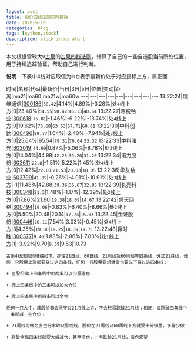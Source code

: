```yaml
---
layout: post
title: 股价四线法则实时数据
date: 2020-5-10
categories: blog
tags: [python,stock]
description: stock index alert
---
```



本文根据雪球大v[古泉](https://xueqiu.com/u/7148646888)的[古泉四线法则](https://xueqiu.com/7148646888/130498192)，计算了自己的一些自选股当前所处位置，用于持续追踪验证，帮助自己进行判断。

**说明**：下表中4线对应取值为`红色`表示最新价处于对应指标上方，属正面

时间|名称|代码|最新价|当日|3日|5日|位置|变动|距离|ma21|ma60|ma21w|ma60w
---|---|---|---|---|---|---|---|---
13:22:24|信维通信|[300136](https://xueqiu.com/S/SZ300136)|`58.42`|4.14%|4.89%|-3.28%|处`4`线上方|0|23.40%|`54.55`|`50.42`|`46.13`|`40.64`
13:22:27|寒锐钴业|[300618](https://xueqiu.com/S/SZ300618)|`75.81`|-1.46%|-9.22%|-13.74%|处`4`线上方|0|19.62%|`73.68`|`63.63`|`57.71`|`60.61`
13:22:30|中科创达|[300496](https://xueqiu.com/S/SZ300496)|`89.77`|1.64%|-2.40%|-7.94%|处`3`线上方|0|25.64%|95.54|`79.31`|`70.64`|`53.32`
13:22:33|中科曙光|[603019](https://xueqiu.com/S/SH603019)|`44.09`|0.87%|-5.06%|-8.78%|处`3`线上方|0|14.04%|44.98|`42.25`|`39.20`|`31.20`
13:22:34|诺力股份|[603611](https://xueqiu.com/S/SH603611)|`22.8`|-1.51%|5.22%|1.45%|处`4`线上方|0|12.42%|`22.00`|`21.53`|`20.03`|`18.05`
13:22:36|华友钴业|[603799](https://xueqiu.com/S/SH603799)|`41.89`|-0.26%|-4.01%|-10.91%|处`3`线上方|-1|11.48%|42.88|`39.36`|`36.67`|`32.85`
13:22:39|长亮科技|[300348](https://xueqiu.com/S/SZ300348)|`21.3`|1.48%|-1.17%|-12.39%|处`3`线上方|0|17.86%|21.60|`19.38`|`18.09`|`14.67`
13:22:42|盛天网络|[300494](https://xueqiu.com/S/SZ300494)|`19.06`|-0.83%|-6.40%|-8.66%|处`2`线上方|0|5.50%|20.48|20.14|`17.74`|`15.03`
13:22:45|金证股份|[600446](https://xueqiu.com/S/SH600446)|`20.11`|7.54%|3.03%|-0.45%|处`4`线上方|3|4.35%|`19.80`|`19.25`|`18.39`|`19.71`
13:22:48|赢时胜|[300377](https://xueqiu.com/S/SZ300377)|`9.46`|1.83%|-2.86%|-7.83%|处`1`线上方|1|-3.92%|9.70|`9.39`|9.63|10.73

```
古泉4线法则的精髓如下。抓住21日线、60日线、21周线及60周线等四条线，外加21月线，任何一只股票上涨都要穿过这四条线，任何一只股票要想爆雷也要先下穿过这四条线：

+ 当股价爬上四条线中的两条可以少量建仓

+ 爬上四条线中的三条可以加大仓位

+ 爬上四条线中的四条可以全仓

任何一只大牛，其股价都会坚守在21月线上方，不会轻易跌破21月线；相反，每跌破四条线中一条就减一些仓位：

+ 21周线可做为多空分水岭及警戒线，股价在21周线及60周线下方就要十分慎重，多看少做

+ 跌破全部四条线就要大幅减仓，甚至清仓，一旦跌破21月线，清仓观望
```